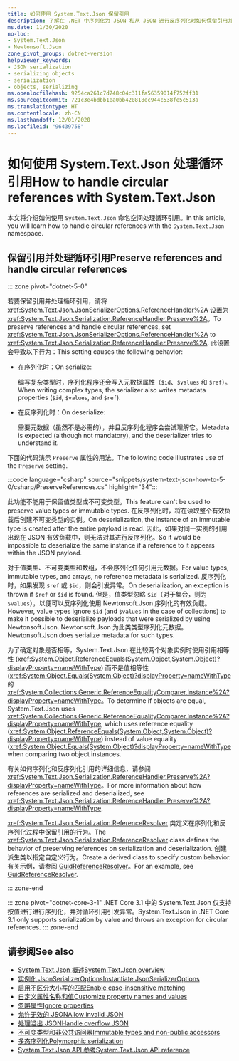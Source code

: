 ```yaml
---
title: 如何使用 System.Text.Json 保留引用
description: 了解在 .NET 中序列化为 JSON 和从 JSON 进行反序列化时如何保留引用并处理循环引用。
ms.date: 11/30/2020
no-loc:
- System.Text.Json
- Newtonsoft.Json
zone_pivot_groups: dotnet-version
helpviewer_keywords:
- JSON serialization
- serializing objects
- serialization
- objects, serializing
ms.openlocfilehash: 9254ca261c7d748c04c311fa56359014f752ff31
ms.sourcegitcommit: 721c3e4bdbb1ea0bb420818ec944c538fe5c513a
ms.translationtype: HT
ms.contentlocale: zh-CN
ms.lasthandoff: 12/01/2020
ms.locfileid: "96439758"
---
```

# <a name="how-to-handle-circular-references-with-no-locsystemtextjson"></a><span data-ttu-id="c788a-103">如何使用 System.Text.Json 处理循环引用</span><span class="sxs-lookup"><span data-stu-id="c788a-103">How to handle circular references with System.Text.Json</span></span>

<span data-ttu-id="c788a-104">本文将介绍如何使用 `System.Text.Json` 命名空间处理循环引用。</span><span class="sxs-lookup"><span data-stu-id="c788a-104">In this article, you will learn how to handle circular references with the `System.Text.Json` namespace.</span></span>

## <a name="preserve-references-and-handle-circular-references"></a><span data-ttu-id="c788a-105">保留引用并处理循环引用</span><span class="sxs-lookup"><span data-stu-id="c788a-105">Preserve references and handle circular references</span></span>

::: zone pivot="dotnet-5-0"

<span data-ttu-id="c788a-106">若要保留引用并处理循环引用，请将 <xref:System.Text.Json.JsonSerializerOptions.ReferenceHandler%2A> 设置为 <xref:System.Text.Json.Serialization.ReferenceHandler.Preserve%2A>。</span><span class="sxs-lookup"><span data-stu-id="c788a-106">To preserve references and handle circular references, set <xref:System.Text.Json.JsonSerializerOptions.ReferenceHandler%2A> to <xref:System.Text.Json.Serialization.ReferenceHandler.Preserve%2A>.</span></span> <span data-ttu-id="c788a-107">此设置会导致以下行为：</span><span class="sxs-lookup"><span data-stu-id="c788a-107">This setting causes the following behavior:</span></span>

* <span data-ttu-id="c788a-108">在序列化时：</span><span class="sxs-lookup"><span data-stu-id="c788a-108">On serialize:</span></span>

  <span data-ttu-id="c788a-109">编写复杂类型时，序列化程序还会写入元数据属性（`$id`、`$values` 和 `$ref`）。</span><span class="sxs-lookup"><span data-stu-id="c788a-109">When writing complex types, the serializer also writes metadata properties (`$id`, `$values`, and `$ref`).</span></span>

* <span data-ttu-id="c788a-110">在反序列化时：</span><span class="sxs-lookup"><span data-stu-id="c788a-110">On deserialize:</span></span>

  <span data-ttu-id="c788a-111">需要元数据（虽然不是必需的），并且反序列化程序会尝试理解它。</span><span class="sxs-lookup"><span data-stu-id="c788a-111">Metadata is expected (although not mandatory), and the deserializer tries to understand it.</span></span>

<span data-ttu-id="c788a-112">下面的代码演示 `Preserve` 属性的用法。</span><span class="sxs-lookup"><span data-stu-id="c788a-112">The following code illustrates use of the `Preserve` setting.</span></span>

:::code language="csharp" source="snippets/system-text-json-how-to-5-0/csharp/PreserveReferences.cs" highlight="34":::

<span data-ttu-id="c788a-113">此功能不能用于保留值类型或不可变类型。</span><span class="sxs-lookup"><span data-stu-id="c788a-113">This feature can't be used to preserve value types or immutable types.</span></span> <span data-ttu-id="c788a-114">在反序列化时，将在读取整个有效负载后创建不可变类型的实例。</span><span class="sxs-lookup"><span data-stu-id="c788a-114">On deserialization, the instance of an immutable type is created after the entire payload is read.</span></span> <span data-ttu-id="c788a-115">因此，如果对同一实例的引用出现在 JSON 有效负载中，则无法对其进行反序列化。</span><span class="sxs-lookup"><span data-stu-id="c788a-115">So it would be impossible to deserialize the same instance if a reference to it appears within the JSON payload.</span></span>

<span data-ttu-id="c788a-116">对于值类型、不可变类型和数组，不会序列化任何引用元数据。</span><span class="sxs-lookup"><span data-stu-id="c788a-116">For value types, immutable types, and arrays, no reference metadata is serialized.</span></span> <span data-ttu-id="c788a-117">反序列化时，如果发现 `$ref` 或 `$id`，则会引发异常。</span><span class="sxs-lookup"><span data-stu-id="c788a-117">On deserialization, an exception is thrown if `$ref` or `$id` is found.</span></span> <span data-ttu-id="c788a-118">但是，值类型忽略 `$id`（对于集合，则为 `$values`），以便可以反序列化使用 Newtonsoft.Json 序列化的有效负载。</span><span class="sxs-lookup"><span data-stu-id="c788a-118">However, value types ignore `$id` (and `$values` in the case of collections) to make it possible to deserialize payloads that were serialized by using Newtonsoft.Json.</span></span>  <span data-ttu-id="c788a-119">Newtonsoft.Json 为此类类型序列化元数据。</span><span class="sxs-lookup"><span data-stu-id="c788a-119">Newtonsoft.Json does serialize metadata for such types.</span></span>

<span data-ttu-id="c788a-120">为了确定对象是否相等，System.Text.Json 在比较两个对象实例时使用引用相等性 (<xref:System.Object.ReferenceEquals(System.Object,System.Object)?displayProperty=nameWithType>) 而不是值相等性 (<xref:System.Object.Equals(System.Object)?displayProperty=nameWithType> 的 <xref:System.Collections.Generic.ReferenceEqualityComparer.Instance%2A?displayProperty=nameWithType>。</span><span class="sxs-lookup"><span data-stu-id="c788a-120">To determine if objects are equal, System.Text.Json uses <xref:System.Collections.Generic.ReferenceEqualityComparer.Instance%2A?displayProperty=nameWithType>, which uses reference equality (<xref:System.Object.ReferenceEquals(System.Object,System.Object)?displayProperty=nameWithType>) instead of value equality (<xref:System.Object.Equals(System.Object)?displayProperty=nameWithType> when comparing two object instances.</span></span>

<span data-ttu-id="c788a-121">有关如何序列化和反序列化引用的详细信息，请参阅 <xref:System.Text.Json.Serialization.ReferenceHandler.Preserve%2A?displayProperty=nameWithType>。</span><span class="sxs-lookup"><span data-stu-id="c788a-121">For more information about how references are serialized and deserialized, see <xref:System.Text.Json.Serialization.ReferenceHandler.Preserve%2A?displayProperty=nameWithType>.</span></span>

<span data-ttu-id="c788a-122"><xref:System.Text.Json.Serialization.ReferenceResolver> 类定义在序列化和反序列化过程中保留引用的行为。</span><span class="sxs-lookup"><span data-stu-id="c788a-122">The <xref:System.Text.Json.Serialization.ReferenceResolver> class defines the behavior of preserving references on serialization and deserialization.</span></span> <span data-ttu-id="c788a-123">创建派生类以指定自定义行为。</span><span class="sxs-lookup"><span data-stu-id="c788a-123">Create a derived class to specify custom behavior.</span></span> <span data-ttu-id="c788a-124">有关示例，请参阅 [GuidReferenceResolver](https://github.com/dotnet/docs/blob/9d5e88edbd7f12be463775ffebbf07ac8415fe18/docs/standard/serialization/snippets/system-text-json-how-to-5-0/csharp/GuidReferenceResolverExample.cs)。</span><span class="sxs-lookup"><span data-stu-id="c788a-124">For an example, see [GuidReferenceResolver](https://github.com/dotnet/docs/blob/9d5e88edbd7f12be463775ffebbf07ac8415fe18/docs/standard/serialization/snippets/system-text-json-how-to-5-0/csharp/GuidReferenceResolverExample.cs).</span></span>

::: zone-end

::: zone pivot="dotnet-core-3-1"
<span data-ttu-id="c788a-125">.NET Core 3.1 中的 System.Text.Json 仅支持按值进行进行序列化，并对循环引用引发异常。</span><span class="sxs-lookup"><span data-stu-id="c788a-125">System.Text.Json in .NET Core 3.1 only supports serialization by value and throws an exception for circular references.</span></span>
::: zone-end

## <a name="see-also"></a><span data-ttu-id="c788a-126">请参阅</span><span class="sxs-lookup"><span data-stu-id="c788a-126">See also</span></span>

* [<span data-ttu-id="c788a-127">System.Text.Json 概述</span><span class="sxs-lookup"><span data-stu-id="c788a-127">System.Text.Json overview</span></span>](system-text-json-overview.md)
* [<span data-ttu-id="c788a-128">实例化 JsonSerializerOptions</span><span class="sxs-lookup"><span data-stu-id="c788a-128">Instantiate JsonSerializerOptions</span></span>](system-text-json-configure-options.md)
* [<span data-ttu-id="c788a-129">启用不区分大小写的匹配</span><span class="sxs-lookup"><span data-stu-id="c788a-129">Enable case-insensitive matching</span></span>](system-text-json-character-casing.md)
* [<span data-ttu-id="c788a-130">自定义属性名称和值</span><span class="sxs-lookup"><span data-stu-id="c788a-130">Customize property names and values</span></span>](system-text-json-customize-properties.md)
* [<span data-ttu-id="c788a-131">忽略属性</span><span class="sxs-lookup"><span data-stu-id="c788a-131">Ignore properties</span></span>](system-text-json-ignore-properties.md)
* [<span data-ttu-id="c788a-132">允许无效的 JSON</span><span class="sxs-lookup"><span data-stu-id="c788a-132">Allow invalid JSON</span></span>](system-text-json-invalid-json.md)
* [<span data-ttu-id="c788a-133">处理溢出 JSON</span><span class="sxs-lookup"><span data-stu-id="c788a-133">Handle overflow JSON</span></span>](system-text-json-handle-overflow.md)
* [<span data-ttu-id="c788a-134">不可变类型和非公共访问器</span><span class="sxs-lookup"><span data-stu-id="c788a-134">Immutable types and non-public accessors</span></span>](system-text-json-immutability.md)
* [<span data-ttu-id="c788a-135">多态序列化</span><span class="sxs-lookup"><span data-stu-id="c788a-135">Polymorphic serialization</span></span>](system-text-json-polymorphism.md)
* <span data-ttu-id="c788a-136">[System.Text.Json API 参考](xref:System.Text.Json)</span><span class="sxs-lookup"><span data-stu-id="c788a-136">[System.Text.Json API reference](xref:System.Text.Json)</span></span>
